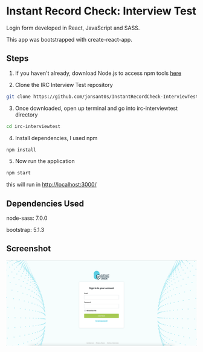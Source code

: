 # Instant Record Check: Interview Test

Login form developed in React, JavaScript and SASS.

This app was bootstrapped with create-react-app.

## Steps

1) If you haven't already, download Node.js to access npm tools [here](https://nodejs.org/en/download/)

2) Clone the IRC Interview Test repository
```bash
git clone https://github.com/jonsant0s/InstantRecordCheck-InterviewTest.git
```
3) Once downloaded, open up terminal and go into irc-interviewtest directory
```bash
cd irc-interviewtest
```
4) Install dependencies, I used npm
```bash
npm install
```
5) Now run the application
```bash
npm start
```
this will run in [http://localhost:3000/](http://localhost:3000/)

## Dependencies Used
node-sass: 7.0.0

bootstrap: 5.1.3

## Screenshot

![](screenshot.png)